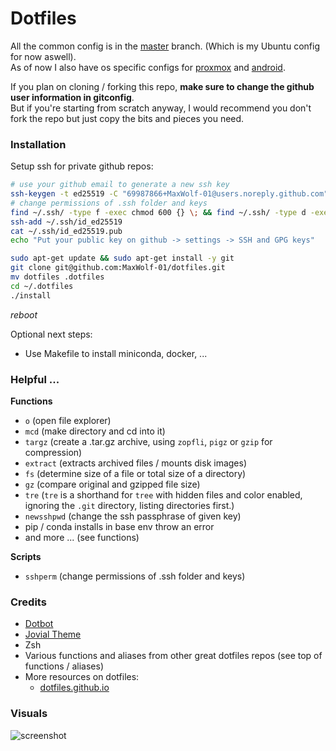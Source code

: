 # Dotfiles

All the common config is in the [master](https://github.com/MaxWolf-01/dotfiles/tree/master) branch. (Which is my Ubuntu config for now aswell).  
As of now I also have os specific configs for [proxmox](https://github.com/MaxWolf-01/dotfiles/tree/proxmox) and [android](https://github.com/MaxWolf-01/dotfiles/tree/android).

If you plan on cloning / forking this repo, **make sure to change the github user information in gitconfig**.  
But if you're starting from scratch anyway, I would recommend you don't fork the repo but just copy the bits and pieces you need.

### Installation

Setup ssh for private github repos:
```bash
# use your github email to generate a new ssh key
ssh-keygen -t ed25519 -C "69987866+MaxWolf-01@users.noreply.github.com"
# change permissions of .ssh folder and keys
find ~/.ssh/ -type f -exec chmod 600 {} \; && find ~/.ssh/ -type d -exec chmod 700 {} \; && find ~/.ssh/ -type f -name "*.pub" -exec chmod 644 {} \;
ssh-add ~/.ssh/id_ed25519
cat ~/.ssh/id_ed25519.pub
echo "Put your public key on github -> settings -> SSH and GPG keys"
```

```bash
sudo apt-get update && sudo apt-get install -y git
git clone git@github.com:MaxWolf-01/dotfiles.git
mv dotfiles .dotfiles
cd ~/.dotfiles
./install
```

*reboot*

Optional next steps:
- Use Makefile to install miniconda, docker, ...

### Helpful ...

**Functions**

- ``o`` (open file explorer)
- ``mcd`` (make directory and cd into it)
- ``targz`` (create a .tar.gz archive, using `zopfli`, `pigz` or `gzip` for compression)
- ``extract`` (extracts archived files / mounts disk images)
- ``fs`` (determine size of a file or total size of a directory)
- ``gz`` (compare original and gzipped file size)
- ``tre`` (`tre` is a shorthand for `tree` with hidden files and color enabled, ignoring the `.git` directory, listing directories first.)
- ``newsshpwd`` (change the ssh passphrase of given key)
- pip / conda installs in base env throw an error
- and more ... (see functions)

**Scripts**

- ``sshperm`` (change permissions of .ssh folder and keys)


### Credits
- [Dotbot](https://github.com/anishathalye/dotbot/tree/da928a4c6b65148bfda3138674da1730c143f396)
- [Jovial Theme](https://github.com/zthxxx/jovial)
- Zsh
- Various functions and aliases from other great dotfiles repos (see top of functions / aliases)
- More resources on dotfiles:
  - [dotfiles.github.io](https://dotfiles.github.io/)

### Visuals
![screenshot](https://user-images.githubusercontent.com/69987866/222907218-967d172c-b294-4389-9afb-3134bc815ea8.png)

